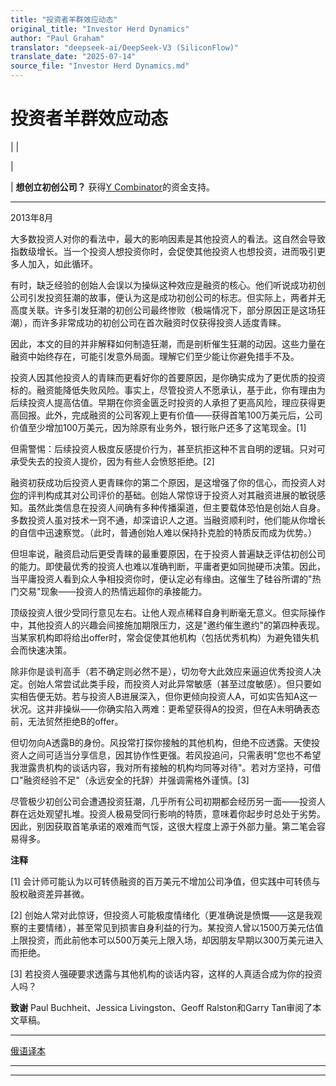 ```yaml
---
title: "投资者羊群效应动态"
original_title: "Investor Herd Dynamics"
author: "Paul Graham"
translator: "deepseek-ai/DeepSeek-V3 (SiliconFlow)"
translate_date: "2025-07-14"
source_file: "Investor Herd Dynamics.md"
---
```


# 投资者羊群效应动态

| | [](index.html)  

|  

|  **想创立初创公司？** 获得[Y Combinator](http://ycombinator.com/apply.html)的资金支持。  

---  

2013年8月  

大多数投资人对你的看法中，最大的影响因素是其他投资人的看法。这自然会导致指数级增长。当一个投资人想投资你时，会促使其他投资人也想投资，进而吸引更多人加入，如此循环。  

有时，缺乏经验的创始人会误以为操纵这种效应是融资的核心。他们听说成功初创公司引发投资狂潮的故事，便认为这是成功初创公司的标志。但实际上，两者并无高度关联。许多引发狂潮的初创公司最终惨败（极端情况下，部分原因正是这场狂潮），而许多非常成功的初创公司在首次融资时仅获得投资人适度青睐。  

因此，本文的目的并非解释如何制造狂潮，而是剖析催生狂潮的动因。这些力量在融资中始终存在，可能引发意外局面。理解它们至少能让你避免措手不及。  

投资人因其他投资人的青睐而更看好你的首要原因，是你确实成为了更优质的投资标的。融资能降低失败风险。事实上，尽管投资人不愿承认，基于此，你有理由为后续投资人提高估值。早期在你资金匮乏时投资的人承担了更高风险，理应获得更高回报。此外，完成融资的公司客观上更有价值——获得首笔100万美元后，公司价值至少增加100万美元，因为除原有业务外，银行账户还多了这笔现金。[1]  

但需警惕：后续投资人极度反感提价行为，甚至抗拒这种不言自明的逻辑。只对可承受失去的投资人提价，因为有些人会愤怒拒绝。[2]  

融资初获成功后投资人更青睐你的第二个原因，是这增强了你的信心，而投资人对[你](convince.html)的评判构成其对公司评价的基础。创始人常惊讶于投资人对其融资进展的敏锐感知。虽然此类信息在投资人间确有多种传播渠道，但主要载体恐怕是创始人自身。多数投资人虽对技术一窍不通，却深谙识人之道。当融资顺利时，他们能从你增长的自信中迅速察觉。（此时，普通创始人难以保持扑克脸的特质反而成为优势。）  

但坦率说，融资启动后更受青睐的最重要原因，在于投资人普遍缺乏评估初创公司的能力。即使最优秀的投资人也难以准确判断，平庸者更如同抛硬币决策。因此，当平庸投资人看到众人争相投资你时，便认定必有缘由。这催生了硅谷所谓的"热门交易"现象——投资人的热情远超你的承接能力。  

顶级投资人很少受同行意见左右。让他人观点稀释自身判断毫无意义。但实际操作中，其他投资人的兴趣会间接施加期限压力，这是"邀约催生邀约"的第四种表现。当某家机构即将给出offer时，常会促使其他机构（包括优秀机构）为避免错失机会而快速决策。  

除非你是谈判高手（若不确定则必然不是），切勿夸大此效应来逼迫优秀投资人决定。创始人常尝试此类手段，而投资人对此异常敏感（甚至过度敏感）。但只要如实相告便无妨。若与投资人B进展深入，但你更倾向投资人A，可如实告知A这一状况。这并非操纵——你确实陷入两难：更希望获得A的投资，但在A未明确表态前，无法贸然拒绝B的offer。  

但切勿向A透露B的身份。风投常打探你接触的其他机构，但绝不应透露。天使投资人之间可适当分享信息，因其协作性更强。若风投追问，只需表明"您也不希望我泄露贵机构的谈话内容，我对所有接触的机构均同等对待"。若对方坚持，可借口"融资经验不足"（永远安全的托辞）并强调需格外谨慎。[3]  

尽管极少初创公司会遭遇投资狂潮，几乎所有公司初期都会经历另一面——投资人群在远处观望扎堆。投资人极易受同行影响的特质，意味着你起步时总处于劣势。因此，别因获取首笔承诺的艰难而气馁，这很大程度上源于外部力量。第二笔会容易得多。  

  

**注释**  

[1] 会计师可能认为以可转债融资的百万美元不增加公司净值，但实践中可转债与股权融资差异甚微。  

[2] 创始人常对此惊讶，但投资人可能极度情绪化（更准确说是愤慨——这是我观察的主要情绪），甚至常见到损害自身利益的行为。某投资人曾以1500万美元估值上限投资，而此前他本可以500万美元上限入场，却因朋友早期以300万美元进入而拒绝。  

[3] 若投资人强硬要求透露与其他机构的谈话内容，这样的人真适合成为你的投资人吗？  

**致谢** Paul Buchheit、Jessica Livingston、Geoff Ralston和Garry Tan审阅了本文草稿。  

---  
[俄语译本](http://blog.perevedem.ru/2013/08/26/investor-herd-dynamics/)

***  
  
---